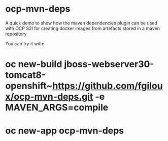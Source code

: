 # ocp-mvn-deps
A quick demo to show how the maven dependencies plugin can be used with OCP S2I for creating docker images from artefacts stored in a maven repository

You can try it with:
# oc new-build jboss-webserver30-tomcat8-openshift~https://github.com/fgiloux/ocp-mvn-deps.git -e MAVEN_ARGS=compile
# oc new-app ocp-mvn-deps
